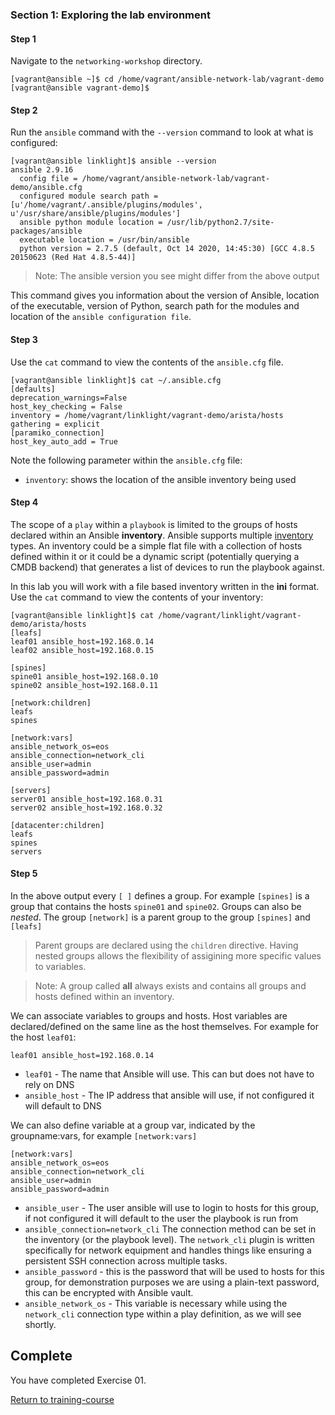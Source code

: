 ### Section 1: Exploring the lab environment

#### Step 1

Navigate to the `networking-workshop` directory.

```
[vagrant@ansible ~]$ cd /home/vagrant/ansible-network-lab/vagrant-demo
[vagrant@ansible vagrant-demo]$

```

#### Step 2

Run the `ansible` command with the `--version` command to look at what is configured:

```
[vagrant@ansible linklight]$ ansible --version
ansible 2.9.16
  config file = /home/vagrant/ansible-network-lab/vagrant-demo/ansible.cfg
  configured module search path = [u'/home/vagrant/.ansible/plugins/modules', u'/usr/share/ansible/plugins/modules']
  ansible python module location = /usr/lib/python2.7/site-packages/ansible
  executable location = /usr/bin/ansible
  python version = 2.7.5 (default, Oct 14 2020, 14:45:30) [GCC 4.8.5 20150623 (Red Hat 4.8.5-44)]
```

> Note: The ansible version you see might differ from the above output


This command gives you information about the version of Ansible, location of the executable, version of Python, search path for the modules and location of the `ansible configuration file`.

#### Step 3

Use the `cat` command to view the contents of the `ansible.cfg` file.


```
[vagrant@ansible linklight]$ cat ~/.ansible.cfg
[defaults]
deprecation_warnings=False
host_key_checking = False
inventory = /home/vagrant/linklight/vagrant-demo/arista/hosts
gathering = explicit
[paramiko_connection]
host_key_auto_add = True

```

Note the following parameter within the `ansible.cfg` file:

 - `inventory`: shows the location of the ansible inventory being used



#### Step 4

The scope of a `play` within a `playbook` is limited to the groups of hosts declared within an Ansible **inventory**. Ansible supports multiple [inventory](http://docs.ansible.com/ansible/latest/intro_inventory.html) types. An inventory could be a simple flat file with a collection of hosts defined within it or it could be a dynamic script (potentially querying a CMDB backend) that generates a list of devices to run the playbook against.

In this lab you will work with a file based inventory written in the **ini** format. Use the `cat` command to view the contents of your inventory:


```
[vagrant@ansible linklight]$ cat /home/vagrant/linklight/vagrant-demo/arista/hosts
[leafs]
leaf01 ansible_host=192.168.0.14
leaf02 ansible_host=192.168.0.15

[spines]
spine01 ansible_host=192.168.0.10
spine02 ansible_host=192.168.0.11

[network:children]
leafs
spines

[network:vars]
ansible_network_os=eos
ansible_connection=network_cli
ansible_user=admin
ansible_password=admin

[servers]
server01 ansible_host=192.168.0.31
server02 ansible_host=192.168.0.32

[datacenter:children]
leafs
spines
servers
```

#### Step 5

In the above output every `[ ]` defines a group. For example `[spines]` is a group that contains the hosts `spine01` and `spine02`. Groups can also be _nested_. The group `[network]` is a parent group to the group `[spines]` and `[leafs]`

> Parent groups are declared using the `children` directive. Having nested groups allows the flexibility of assigining more specific values to variables.


> Note: A group called **all** always exists and contains all groups and hosts defined within an inventory.


We can associate variables to groups and hosts. Host variables are declared/defined on the same line as the host themselves. For example for the host `leaf01`:

```
leaf01 ansible_host=192.168.0.14
```

 - `leaf01` - The name that Ansible will use.  This can but does not have to rely on DNS
 - `ansible_host` - The IP address that ansible will use, if not configured it will default to DNS

We can also define variable at a group var, indicated by the groupname:vars, for example `[network:vars]`

```
[network:vars]
ansible_network_os=eos
ansible_connection=network_cli
ansible_user=admin
ansible_password=admin
```

- `ansible_user` - The user ansible will use to login to hosts for this group, if not configured it will default to the user the playbook is run from
- `ansible_connection=network_cli` The connection method can be set in the inventory (or the playbook level).  The `network_cli` plugin is written specifically for network equipment and handles things like ensuring a persistent SSH connection across multiple tasks.
- `ansible_password` - this is the password that will be used to hosts for this group, for demonstration purposes we are using a plain-text password, this can be encrypted with Ansible vault.
- `ansible_network_os` - This variable is necessary while using the `network_cli` connection type within a play definition, as we will see shortly.

## Complete
You have completed Exercise 01.

[Return to training-course](../README.md)
